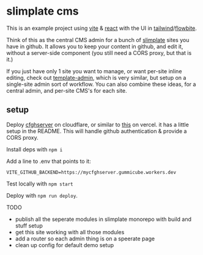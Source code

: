 # slimplate cms

This is an example project using [vite](https://vitejs.dev/) & [react](https://reactjs.org/) with the UI in [tailwind](https://tailwindcss.com/)/[flowbite](https://flowbite.com/).

Think of this as the central CMS admin for a bunch of [slimplate](https://github.com/slimplate) sites you have in github. It allows you to keep your content in github, and edit it, without a server-side component (you still need a CORS proxy, but that is it.)

If you just have only 1 site you want to manage, or want per-site inline editing, check out [template-admin](https://github.com/slimplate/template-next), which is very similar, but setup on a single-site admin sort of workflow. You can also combine these ideas, for a central admin, and per-site CMS's for each site.


## setup

Deploy [cfghserver](https://github.com/slimplate/cfghserver) on cloudflare, or similar to [this](https://github.com/slimplate/template-next/tree/main/pages/api) on vercel. it has a little setup in the README. This will handle github authentication & provide a CORS proxy.

Install deps with `npm i`

Add a line to .env that points to it:

```
VITE_GITHUB_BACKEND=https://mycfghserver.gummicube.workers.dev
```

Test locally with `npm start`

Deploy with `npm run deploy`.

TODO

- publish all the seperate modules in slimplate monorepo with build and stuff setup
- get this site working with all those modules
- add a router so each admin thing is on a speerate page
- clean up config for default demo setup